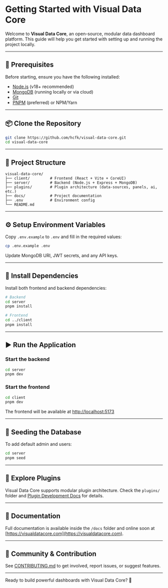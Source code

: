 # Getting Started with Visual Data Core

Welcome to **Visual Data Core**, an open-source, modular data dashboard platform. This guide will help you get started with setting up and running the project locally.

---

## 🚀 Prerequisites

Before starting, ensure you have the following installed:

- [Node.js](https://nodejs.org/) (v18+ recommended)
- [MongoDB](https://www.mongodb.com/) (running locally or via cloud)
- [Git](https://git-scm.com/)
- [PNPM](https://pnpm.io/) (preferred) or NPM/Yarn

---

## 📦 Clone the Repository

```bash
git clone https://github.com/hcfk/visual-data-core.git
cd visual-data-core
```

---

## 📁 Project Structure

```
visual-data-core/
├── client/         # Frontend (React + Vite + CoreUI)
├── server/         # Backend (Node.js + Express + MongoDB)
├── plugins/        # Plugin architecture (data-sources, panels, ai, etc.)
├── docs/           # Project documentation
├── .env            # Environment config
└── README.md
```

---

## ⚙️ Setup Environment Variables

Copy `.env.example` to `.env` and fill in the required values:

```bash
cp .env.example .env
```

Update MongoDB URI, JWT secrets, and any API keys.

---

## 📲 Install Dependencies

Install both frontend and backend dependencies:

```bash
# Backend
cd server
pnpm install

# Frontend
cd ../client
pnpm install
```

---

## ▶️ Run the Application

### Start the backend
```bash
cd server
pnpm dev
```

### Start the frontend
```bash
cd client
pnpm dev
```

The frontend will be available at [http://localhost:5173](http://localhost:5173)

---

## 🧪 Seeding the Database

To add default admin and users:

```bash
cd server
pnpm seed
```

---

## 🔌 Explore Plugins
Visual Data Core supports modular plugin architecture. Check the `plugins/` folder and [Plugin Development Docs](./docs) for details.

---

## 📖 Documentation
Full documentation is available inside the `/docs` folder and online soon at [https://visualdatacore.com](https://visualdatacore.com).

---

## 🙌 Community & Contribution
See [CONTRIBUTING.md](./contributing.md) to get involved, report issues, or suggest features.

---

Ready to build powerful dashboards with Visual Data Core? 🎉